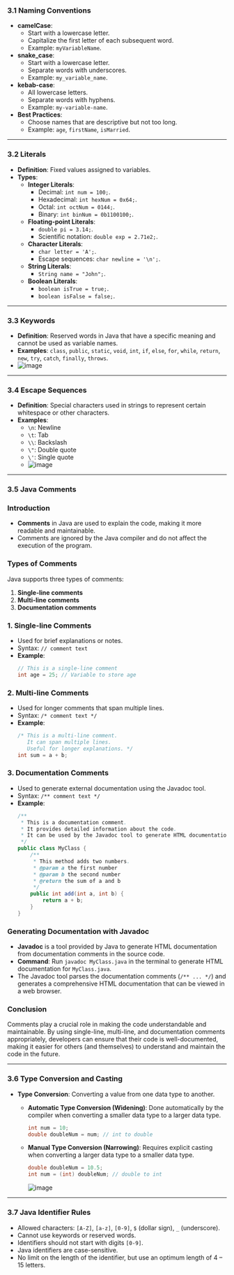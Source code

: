 

### 3.1 Naming Conventions
- **camelCase**:
  - Start with a lowercase letter.
  - Capitalize the first letter of each subsequent word.
  - Example: `myVariableName`.
- **snake_case**:
  - Start with a lowercase letter.
  - Separate words with underscores.
  - Example: `my_variable_name`.
- **kebab-case**:
  - All lowercase letters.
  - Separate words with hyphens.
  - Example: `my-variable-name`.
- **Best Practices**:
  - Choose names that are descriptive but not too long.
  - Example: `age`, `firstName`, `isMarried`.

---

### 3.2 Literals
- **Definition**: Fixed values assigned to variables.
- **Types**:
  - **Integer Literals**:
    - Decimal: `int num = 100;`.
    - Hexadecimal: `int hexNum = 0x64;`.
    - Octal: `int octNum = 0144;`.
    - Binary: `int binNum = 0b1100100;`.
  - **Floating-point Literals**:
    - `double pi = 3.14;`.
    - Scientific notation: `double exp = 2.71e2;`.
  - **Character Literals**:
    - `char letter = 'A';`.
    - Escape sequences: `char newline = '\n';`.
  - **String Literals**:
    - `String name = "John";`.
  - **Boolean Literals**:
    - `boolean isTrue = true;`.
    - `boolean isFalse = false;`.

---

### 3.3 Keywords
- **Definition**: Reserved words in Java that have a specific meaning and cannot be used as variable names.
- **Examples**: `class`, `public`, `static`, `void`, `int`, `if`, `else`, `for`, `while`, `return`, `new`, `try`, `catch`, `finally`, `throws`.
- ![image](https://github.com/Akmeena4u/JAVA-Complete-Course/assets/93425334/bfd0cc87-43e8-4a92-966b-25eb9695caa5)

---

### 3.4 Escape Sequences
- **Definition**: Special characters used in strings to represent certain whitespace or other characters.
- **Examples**:
  - `\n`: Newline
  - `\t`: Tab
  - `\\`: Backslash
  - `\"`: Double quote
  - `\'`: Single quote
  - ![image](https://github.com/Akmeena4u/JAVA-Complete-Course/assets/93425334/6a9fbfe5-8efe-44e4-978b-a409efd29e49)

---

### 3.5 Java Comments

### Introduction
- **Comments** in Java are used to explain the code, making it more readable and maintainable.
- Comments are ignored by the Java compiler and do not affect the execution of the program.

### Types of Comments
Java supports three types of comments:
1. **Single-line comments**
2. **Multi-line comments**
3. **Documentation comments**

### 1. Single-line Comments
- Used for brief explanations or notes.
- Syntax: `// comment text`
- **Example**:
  ```java
  // This is a single-line comment
  int age = 25; // Variable to store age
  ```

### 2. Multi-line Comments
- Used for longer comments that span multiple lines.
- Syntax: `/* comment text */`
- **Example**:
  ```java
  /* This is a multi-line comment.
     It can span multiple lines.
     Useful for longer explanations. */
  int sum = a + b;
  ```

### 3. Documentation Comments
- Used to generate external documentation using the Javadoc tool.
- Syntax: `/** comment text */`
- **Example**:
  ```java
  /**
   * This is a documentation comment.
   * It provides detailed information about the code.
   * It can be used by the Javadoc tool to generate HTML documentation.
   */
  public class MyClass {
      /**
       * This method adds two numbers.
       * @param a the first number
       * @param b the second number
       * @return the sum of a and b
       */
      public int add(int a, int b) {
          return a + b;
      }
  }
  ```


### Generating Documentation with Javadoc
- **Javadoc** is a tool provided by Java to generate HTML documentation from documentation comments in the source code.
- **Command**: Run `javadoc MyClass.java` in the terminal to generate HTML documentation for `MyClass.java`.
- The Javadoc tool parses the documentation comments (`/** ... */`) and generates a comprehensive HTML documentation that can be viewed in a web browser.

### Conclusion
Comments play a crucial role in making the code understandable and maintainable. By using single-line, multi-line, and documentation comments appropriately, developers can ensure that their code is well-documented, making it easier for others (and themselves) to understand and maintain the code in the future.

---

### 3.6 Type Conversion and Casting
- **Type Conversion**: Converting a value from one data type to another.
  - **Automatic Type Conversion (Widening)**: Done automatically by the compiler when converting a smaller data type to a larger data type.
    ```java
    int num = 10;
    double doubleNum = num; // int to double
    ```
  - **Manual Type Conversion (Narrowing)**: Requires explicit casting when converting a larger data type to a smaller data type.
    ```java
    double doubleNum = 10.5;
    int num = (int) doubleNum; // double to int
    ```

    ![image](https://github.com/Akmeena4u/JAVA-Complete-Course/assets/93425334/9b40faf3-5edf-4d72-b9a7-37e04836ca7c)

---


### 3.7 Java Identifier Rules
- Allowed characters: `[A-Z]`, `[a-z]`, `[0-9]`, `$` (dollar sign), `_` (underscore).
- Cannot use keywords or reserved words.
- Identifiers should not start with digits `[0-9]`.
- Java identifiers are case-sensitive.
- No limit on the length of the identifier, but use an optimum length of 4 – 15 letters.
